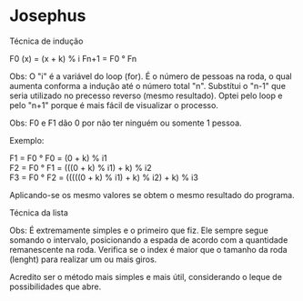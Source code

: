 # Josephus


Técnica de indução

F0 (x) = (x + k) % i
Fn+1 = F0 ° Fn

Obs: O "i" é a variável do loop (for). É o número de pessoas na roda, o qual aumenta conforma a indução até o número total "n".
Substítui o "n-1" que seria utilizado no precesso reverso (mesmo resultado).
Optei pelo loop e pelo "n+1" porque é mais fácil de visualizar o processo.

Obs: F0 e F1 dão 0 por não ter ninguém ou somente 1 pessoa.

Exemplo: 

F1 = F0 ° F0 = (0 + k) % i1   
F2 = F0 ° F1 = (((0 + k) % i1) + k) % i2    
F3 = F0 ° F2 = (((((0 + k) % i1) + k) % i2) + k) % i3    

Aplicando-se os mesmo valores se obtem o mesmo resultado do programa.

Técnica da lista

Obs: É extremamente simples e o primeiro que fiz. Ele sempre segue somando o intervalo, posicionando a espada de acordo com a quantidade remanescente na roda.
Verifica se o index é maior que o tamanho da roda (lenght) para realizar um ou mais giros.

Acredito ser o método mais simples e mais útil, considerando o leque de possibilidades que abre.
